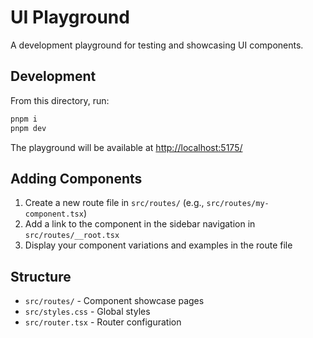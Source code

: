 # UI Playground

A development playground for testing and showcasing UI components.

## Development

From this directory, run:

```sh
pnpm i
pnpm dev
```

The playground will be available at <http://localhost:5175/>

## Adding Components

1. Create a new route file in `src/routes/` (e.g., `src/routes/my-component.tsx`)
2. Add a link to the component in the sidebar navigation in `src/routes/__root.tsx`
3. Display your component variations and examples in the route file

## Structure

- `src/routes/` - Component showcase pages
- `src/styles.css` - Global styles
- `src/router.tsx` - Router configuration
